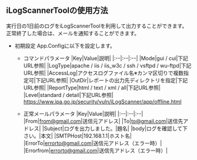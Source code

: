 ## iLogScannerToolの使用方法

実行日の1日前のログをiLogScannerToolを利用して出力することができます。
正常終了した場合は、メールを通知することができます。

- 初期設定
App.Configに以下を設定します。

	- コマンドパラメータ
|Key|Value|説明|
|:--|:--|:--|
|Mode|gui / cui|下記URL参照|
|LogType|apache / iis / iis_w3c / ssh / vsftpd / wu-ftpd|下記URL参照|
|AccessLog|アクセスログファイル名※カンマ区切りで複数指定可|下記URL参照|
|OutDir|レポートの出力先ディレクトリを指定|下記URL参照|
|ReportType|html / text / xml / all|下記URL参照|
|Level|standard / detail|下記URL参照|
https://www.ipa.go.jp/security/vuln/iLogScanner/app/offline.html

	- 正常メールパラメータ
|Key|Value|説明|
|:--|:--|:--|
|From|from@gmail.com|送信元アドレス|
|To|to@gmail.com|送信先アドレス|
|Subject|ログを出力しました。|題名|
|body|ログを確認して下さい。|本文|
|SMTPHost|192.168.1.1|ホスト名|
|ErrorTo|errorto@gmail.com|送信元アドレス（エラー時）|
|Errorfrom|errorto@gmail.com|送信先アドレス（エラー時）|

